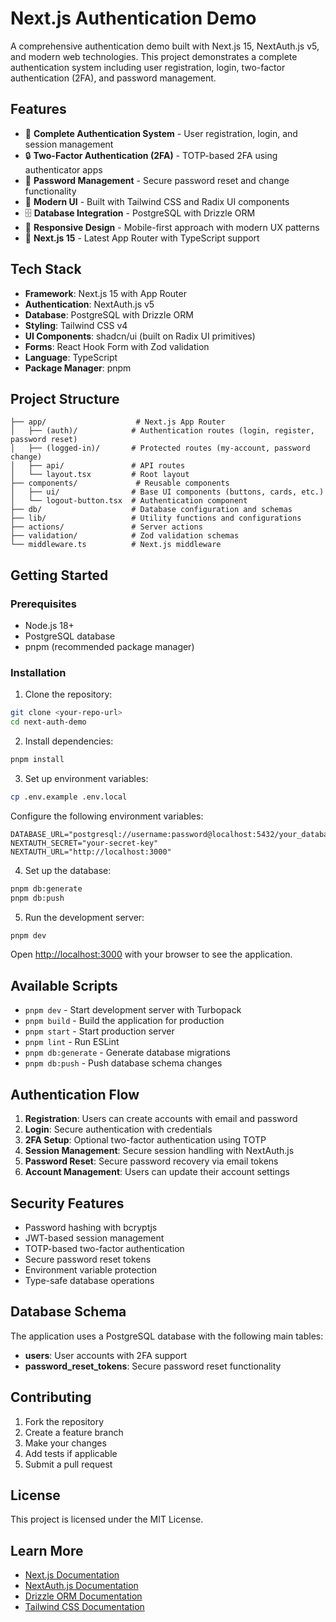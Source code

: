 # Next.js Authentication Demo

A comprehensive authentication demo built with Next.js 15, NextAuth.js v5, and modern web technologies. This project demonstrates a complete authentication system including user registration, login, two-factor authentication (2FA), and password management.

## Features

- 🔐 **Complete Authentication System** - User registration, login, and session management
- 🔒 **Two-Factor Authentication (2FA)** - TOTP-based 2FA using authenticator apps
- 🔑 **Password Management** - Secure password reset and change functionality
- 🎨 **Modern UI** - Built with Tailwind CSS and Radix UI components
- 🗄️ **Database Integration** - PostgreSQL with Drizzle ORM
- 📱 **Responsive Design** - Mobile-first approach with modern UX patterns
- 🚀 **Next.js 15** - Latest App Router with TypeScript support

## Tech Stack

- **Framework**: Next.js 15 with App Router
- **Authentication**: NextAuth.js v5
- **Database**: PostgreSQL with Drizzle ORM
- **Styling**: Tailwind CSS v4
- **UI Components**: shadcn/ui (built on Radix UI primitives)
- **Forms**: React Hook Form with Zod validation
- **Language**: TypeScript
- **Package Manager**: pnpm

## Project Structure

```
├── app/                    # Next.js App Router
│   ├── (auth)/            # Authentication routes (login, register, password reset)
│   ├── (logged-in)/       # Protected routes (my-account, password change)
│   ├── api/               # API routes
│   └── layout.tsx         # Root layout
├── components/             # Reusable components
│   ├── ui/                # Base UI components (buttons, cards, etc.)
│   └── logout-button.tsx  # Authentication component
├── db/                    # Database configuration and schemas
├── lib/                   # Utility functions and configurations
├── actions/               # Server actions
├── validation/            # Zod validation schemas
└── middleware.ts          # Next.js middleware
```

## Getting Started

### Prerequisites

- Node.js 18+ 
- PostgreSQL database
- pnpm (recommended package manager)

### Installation

1. Clone the repository:
```bash
git clone <your-repo-url>
cd next-auth-demo
```

2. Install dependencies:
```bash
pnpm install
```

3. Set up environment variables:
```bash
cp .env.example .env.local
```

Configure the following environment variables:
```env
DATABASE_URL="postgresql://username:password@localhost:5432/your_database"
NEXTAUTH_SECRET="your-secret-key"
NEXTAUTH_URL="http://localhost:3000"
```

4. Set up the database:
```bash
pnpm db:generate
pnpm db:push
```

5. Run the development server:
```bash
pnpm dev
```

Open [http://localhost:3000](http://localhost:3000) with your browser to see the application.

## Available Scripts

- `pnpm dev` - Start development server with Turbopack
- `pnpm build` - Build the application for production
- `pnpm start` - Start production server
- `pnpm lint` - Run ESLint
- `pnpm db:generate` - Generate database migrations
- `pnpm db:push` - Push database schema changes

## Authentication Flow

1. **Registration**: Users can create accounts with email and password
2. **Login**: Secure authentication with credentials
3. **2FA Setup**: Optional two-factor authentication using TOTP
4. **Session Management**: Secure session handling with NextAuth.js
5. **Password Reset**: Secure password recovery via email tokens
6. **Account Management**: Users can update their account settings

## Security Features

- Password hashing with bcryptjs
- JWT-based session management
- TOTP-based two-factor authentication
- Secure password reset tokens
- Environment variable protection
- Type-safe database operations

## Database Schema

The application uses a PostgreSQL database with the following main tables:

- **users**: User accounts with 2FA support
- **password_reset_tokens**: Secure password reset functionality

## Contributing

1. Fork the repository
2. Create a feature branch
3. Make your changes
4. Add tests if applicable
5. Submit a pull request

## License

This project is licensed under the MIT License.

## Learn More

- [Next.js Documentation](https://nextjs.org/docs)
- [NextAuth.js Documentation](https://next-auth.js.org/)
- [Drizzle ORM Documentation](https://orm.drizzle.team/)
- [Tailwind CSS Documentation](https://tailwindcss.com/docs)

